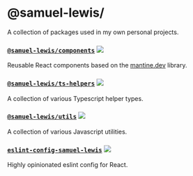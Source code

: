 # @samuel-lewis/

A collection of packages used in my own personal projects.

### [`@samuel-lewis/components`](/packages/components) ![](https://img.shields.io/npm/v/@samuel-lewis/components?style=flat-square&logo=npm)

Reusable React components based on the [mantine.dev](https://mantine.dev/) library.

### [`@samuel-lewis/ts-helpers`](/packages/ts-helpers) ![](https://img.shields.io/npm/v/@samuel-lewis/ts-helpers?style=flat-square&logo=npm)

A collection of various Typescript helper types.

### [`@samuel-lewis/utils`](/packages/utils) ![](https://img.shields.io/npm/v/@samuel-lewis/utils?style=flat-square&logo=npm)

A collection of various Javascript utilities.

### [`eslint-config-samuel-lewis`](/packages/eslint-config) ![](https://img.shields.io/npm/v/eslint-config-samuel-lewis?style=flat-square&logo=npm)

Highly opinionated eslint config for React.
